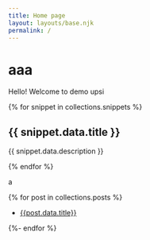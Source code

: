 ```yaml
---
title: Home page
layout: layouts/base.njk
permalink: /
---
```


# aaa

Hello! Welcome to demo upsi

{% for snippet in collections.snippets %}

<h2>{{ snippet.data.title }}</h2>
<p>{{ snippet.data.description }}</p>
{% endfor %}

a

{% for post in collections.posts %}

<ul>
  <li><a href="{{post.url}}">{{post.data.title}}</a></li>
</ul>
{%- endfor %}
